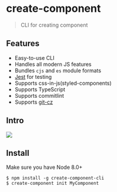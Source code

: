 # create-component

> CLI for creating component

## Features

- Easy-to-use CLI
- Handles all modern JS features
- Bundles `cjs` and `es` module formats
- [Jest](https://facebook.github.io/jest/) for testing
- Supports css-in-js(styled-components)
- Supports TypeScript
- Supports commitlint
- Supports [git-cz](https://github.com/streamich/git-cz)

## Intro

![](http://xiaomuzhu-image.oss-cn-beijing.aliyuncs.com/18-12-24/56796162.jpg)

## Install

Make sure you have Node 8.0+

```
$ npm install -g create-component-cli
$ create-component init MyComponent
```
